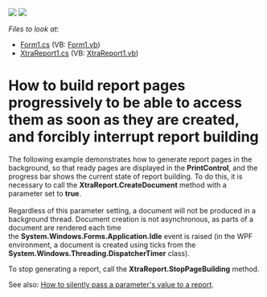 <!-- default badges list -->
[![](https://img.shields.io/badge/Open_in_DevExpress_Support_Center-FF7200?style=flat-square&logo=DevExpress&logoColor=white)](https://supportcenter.devexpress.com/ticket/details/E960)
[![](https://img.shields.io/badge/📖_How_to_use_DevExpress_Examples-e9f6fc?style=flat-square)](https://docs.devexpress.com/GeneralInformation/403183)
<!-- default badges end -->
<!-- default file list -->
*Files to look at*:

* [Form1.cs](./CS/Form1.cs) (VB: [Form1.vb](./VB/Form1.vb))
* [XtraReport1.cs](./CS/XtraReport1.cs) (VB: [XtraReport1.vb](./VB/XtraReport1.vb))
<!-- default file list end -->
# How to build report pages progressively to be able to access them as soon as they are created, and forcibly interrupt report building


<p>The following example demonstrates how to generate report pages in the background, so that ready pages are displayed in the <strong>PrintControl</strong>, and the progress bar shows the current state of report building. To do this, it is necessary to call the <strong>XtraReport.CreateDocument</strong> method with a parameter set to <strong>true</strong>.<br><br>Regardless of this parameter setting, a document will not be produced in a background thread. Document creation is not asynchronous, as parts of a document are rendered each time the <strong>System.Windows.Forms.Application.Idle</strong> event is raised (in the WPF environment, a document is created using ticks from the <strong>System.Windows.Threading.DispatcherTimer</strong> class).</p>
<p>To stop generating a report, call the <strong>XtraReport.StopPageBuilding</strong> method.</p>
<p>See also: <a href="https://www.devexpress.com/Support/Center/p/E548">How to silently pass a parameter's value to a report</a>.</p>

<br/>


